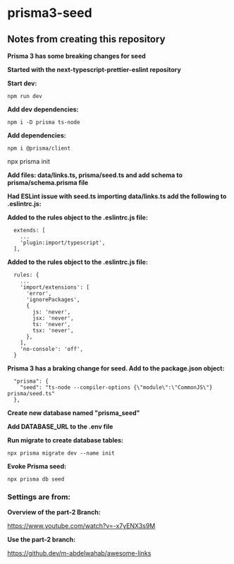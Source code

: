 # prisma3-seed

## Notes from creating this repository

**Prisma 3 has some breaking changes for seed**

**Started with the next-typescript-prettier-eslint repository**

**Start dev:**

```
npm run dev
```

**Add dev dependencies:**

```
npm i -D prisma ts-node
```

**Add dependencies:**

```
npm i @prisma/client
```

npx prisma init

**Add files: data/links.ts, prisma/seed.ts and add schema to prisma/schema.prisma file**

**Had ESLint issue with seed.ts importing data/links.ts add the following to .eslintrc.js:**

**Added to the rules object to the .eslintrc.js file:**

```
  extends: [
    ...
    'plugin:import/typescript',
  ],
```

**Added to the rules object to the .eslintrc.js file:**

```
  rules: {
    ...
    'import/extensions': [
      'error',
      'ignorePackages',
      {
        js: 'never',
        jsx: 'never',
        ts: 'never',
        tsx: 'never',
      },
    ],
    'no-console': 'off',
  }
```

**Prisma 3 has a braking change for seed. Add to the package.json object:**

```
  "prisma": {
    "seed": "ts-node --compiler-options {\"module\":\"CommonJS\"} prisma/seed.ts"
  },
```

**Create new database named "prisma_seed"**

**Add DATABASE_URL to the .env file**

**Run migrate to create database tables:**

```
npx prisma migrate dev --name init
```

**Evoke Prisma seed:**

```
npx prisma db seed
```

### Settings are from:

**Overview of the part-2 Branch:**

https://www.youtube.com/watch?v=-x7yENX3s9M

**Use the part-2 branch:**

https://github.dev/m-abdelwahab/awesome-links
